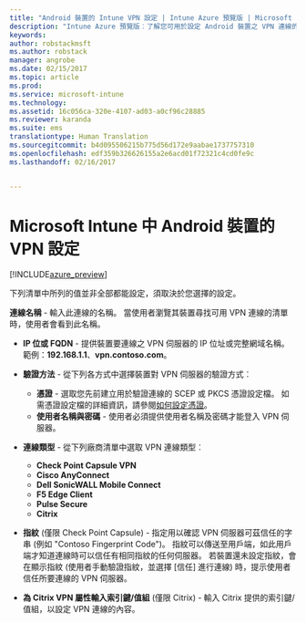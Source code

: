 ```yaml
---
title: "Android 裝置的 Intune VPN 設定 | Intune Azure 預覽版 | Microsoft Docs"
description: "Intune Azure 預覽版︰了解您可用於設定 Android 裝置之 VPN 連線的 Intune 設定。"
keywords: 
author: robstackmsft
ms.author: robstack
manager: angrobe
ms.date: 02/15/2017
ms.topic: article
ms.prod: 
ms.service: microsoft-intune
ms.technology: 
ms.assetid: 16c056ca-320e-4107-ad03-a0cf96c28885
ms.reviewer: karanda
ms.suite: ems
translationtype: Human Translation
ms.sourcegitcommit: b4d095506215b775d56d172e9aabae1737757310
ms.openlocfilehash: edf359b326626155a2e6acd01f72321c4cd0fe9c
ms.lasthandoff: 02/16/2017


---
```


# <a name="vpn-settings-for-android-devices-in-microsoft-intune"></a>Microsoft Intune 中 Android 裝置的 VPN 設定

[!INCLUDE[azure_preview](../includes/azure_preview.md)]

下列清單中所列的值並非全部都能設定，須取決於您選擇的設定。

**連線名稱** - 輸入此連線的名稱。 當使用者瀏覽其裝置尋找可用 VPN 連線的清單時，使用者會看到此名稱。
- **IP 位或 FQDN** - 提供裝置要連線之 VPN 伺服器的 IP 位址或完整網域名稱。 範例：**192.168.1.1**、**vpn.contoso.com**。
- **驗證方法** - 從下列各方式中選擇裝置對 VPN 伺服器的驗證方式︰
    - **憑證** - 選取您先前建立用於驗證連線的 SCEP 或 PKCS 憑證設定檔。 如需憑證設定檔的詳細資訊，請參閱[如何設定憑證](how-to-configure-certificates.md)。
    - **使用者名稱與密碼** - 使用者必須提供使用者名稱及密碼才能登入 VPN 伺服器。
- **連線類型** - 從下列廠商清單中選取 VPN 連線類型︰
    - **Check Point Capsule VPN**
    - **Cisco AnyConnect**
    - **Dell SonicWALL Mobile Connect**
    - **F5 Edge Client**
    - **Pulse Secure**
    - **Citrix**

- **指紋** (僅限 Check Point Capsule) - 指定用以確認 VPN 伺服器可茲信任的字串 (例如 "Contoso Fingerprint Code")。 指紋可以傳送至用戶端，如此用戶端才知道連線時可以信任有相同指紋的任何伺服器。 若裝置還未設定指紋，會在顯示指紋 (使用者手動驗證指紋，並選擇 [信任] 進行連線) 時，提示使用者信任所要連線的 VPN 伺服器。
- **為 Citrix VPN 屬性輸入索引鍵/值組** (僅限 Citrix) - 輸入 Citrix 提供的索引鍵/值組，以設定 VPN 連線的內容。

